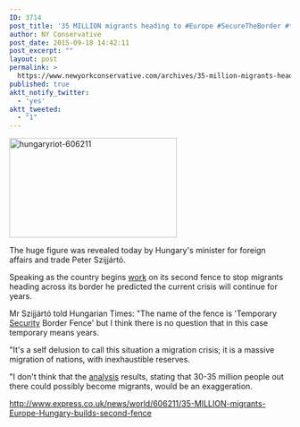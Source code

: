 ```yaml
---
ID: 3714
post_title: '35 MILLION migrants heading to #Europe #SecureTheBorder #tcot'
author: NY Conservative
post_date: 2015-09-18 14:42:11
post_excerpt: ""
layout: post
permalink: >
  https://www.newyorkconservative.com/archives/35-million-migrants-heading-to-europe-securetheborder-tcot/
published: true
aktt_notify_twitter:
  - 'yes'
aktt_tweeted:
  - "1"
---
```

<a href="http://newyorkconservative.s3.amazonaws.com/wp-content/uploads/2015/09/hungaryriot-606211.jpg"><img class="alignnone size-medium wp-image-3715" src="http://newyorkconservative.s3.amazonaws.com/wp-content/uploads/2015/09/hungaryriot-606211-300x178.jpg" alt="hungaryriot-606211" width="300" height="178" /></a>

<section class="text-description">
<p class="p1">The huge figure was revealed today by Hungary's minister for foreign affairs and trade Peter Szijjártó.</p>
<p class="p1">Speaking as the country begins <a id="itxthook1" class="itxtnewhook itxthook" href="http://www.express.co.uk/news/world/606211/35-MILLION-migrants-Europe-Hungary-builds-second-fence#" rel="nofollow"><span id="itxthook1w" class="itxtrst itxtrstspan itxtnowrap itxtnewhookspan">work</span></a> on its second fence to stop migrants heading across its border he predicted the current crisis will continue for years.</p>
<p class="p1">Mr Szijjártó told Hungarian Times: "The name of the fence is 'Temporary <a id="itxthook2" class="itxtnewhook itxthook" href="http://www.express.co.uk/news/world/606211/35-MILLION-migrants-Europe-Hungary-builds-second-fence#" rel="nofollow"><span id="itxthook2w" class="itxtrst itxtrstspan itxtnowrap itxtnewhookspan">Security</span></a> Border Fence' but I think there is no question that in this case temporary means years.</p>
<p class="p1">"It's a self delusion to call this situation a migration crisis; it is a massive migration of nations, with inexhaustible reserves.</p>
<p class="p1">"I don't think that the <a id="itxthook3" class="itxtnewhook itxthook" href="http://www.express.co.uk/news/world/606211/35-MILLION-migrants-Europe-Hungary-builds-second-fence#" rel="nofollow"><span id="itxthook3w" class="itxtrst itxtrstspan itxtnowrap itxtnewhookspan">analysis</span></a> results, stating that 30-35 million people out there could possibly become migrants, would be an exaggeration.</p>
<a href="http://www.express.co.uk/news/world/606211/35-MILLION-migrants-Europe-Hungary-builds-second-fence">http://www.express.co.uk/news/world/606211/35-MILLION-migrants-Europe-Hungary-builds-second-fence</a>

</section>